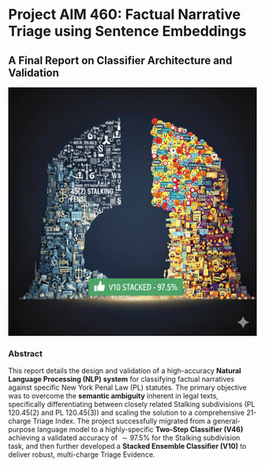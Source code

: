# Project AIM 460: Factual Narrative Triage using Sentence Embeddings

## A Final Report on Classifier Architecture and Validation

<div align="center">
  <img 
    src="https://raw.githubusercontent.com/mcmac1-fsc/AIM460Final/main/Gemini_Generated_Image_1bm35b1bm35b1bm3.png" 
    alt="Semantic Ambiguity Spectrum Diagram" 
    width="800"
  />
</div>

### Abstract

This report details the design and validation of a high-accuracy **Natural Language Processing (NLP) system** for classifying factual narratives against specific New York Penal Law (PL) statutes. The primary objective was to overcome the **semantic ambiguity** inherent in legal texts, specifically differentiating between closely related Stalking subdivisions ($\text{PL 120.45(2)}$ and $\text{PL 120.45(3)}$) and scaling the solution to a comprehensive 21-charge Triage Index. The project successfully migrated from a general-purpose language model to a highly-specific **Two-Step Classifier (V46)** achieving a validated accuracy of $\sim97.5\%$ for the Stalking subdivision task, and then further developed a **Stacked Ensemble Classifier (V10)** to deliver robust, multi-charge Triage Evidence.
